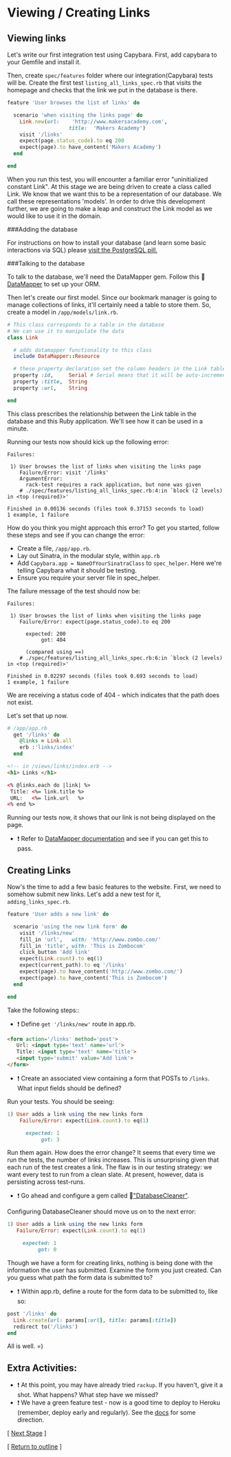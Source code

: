 # Viewing / Creating Links

## Viewing links

Let's write our first integration test using Capybara. First, add capybara to your Gemfile and install it.

Then, create ```spec/features``` folder where our integration(Capybara) tests will be. Create the first test ```listing_all_links_spec.rb``` that visits the homepage and checks that the link we put in the database is there.

```ruby
feature 'User browses the list of links' do

  scenario 'when visiting the links page' do
    Link.new(url:    'http://www.makersacademy.com',
                    title:  'Makers Academy')
    visit '/links'
    expect(page.status_code).to eq 200
    expect(page).to have_content('Makers Academy')
  end

end
```

When you run this test, you will encounter a familiar error "uninitialized constant Link". At this stage we are being driven to create a class called Link. We know that we want this to be a representation of our database. We call these representations 'models'. In order to drive this development further, we are going to make a leap and construct the Link model as we would like to use it in the domain.

###Adding the database

For instructions on how to install your database (and learn some basic interactions via SQL) please [visit the PostgreSQL pill.](../pills/postgres.md)

###Talking to the database

To talk to the database, we'll need the DataMapper gem. Follow this :pill: [DataMapper](../pills/datamapper.md) to set up your ORM.

Then let's create our first model.  Since our bookmark manager is going to manage collections of links, it'll certainly need a table to store them. So, create a model in `/app/models/link.rb`.

```ruby
# This class corresponds to a table in the database
# We can use it to manipulate the data
class Link

  # adds datamapper functionality to this class
  include DataMapper::Resource

  # these property declaration set the column headers in the Link table
  property :id,     Serial # Serial means that it will be auto-incremented for every record
  property :title,  String
  property :url,    String

end
```

This class prescribes the relationship between the Link table in the database  and this Ruby application. We'll see how it can be used in a minute.

Running our tests now should kick up the following error:
```
Failures:

 1) User browses the list of links when visiting the links page
    Failure/Error: visit '/links'
    ArgumentError:
      rack-test requires a rack application, but none was given
    # ./spec/features/listing_all_links_spec.rb:4:in `block (2 levels) in <top (required)>'

Finished in 0.00136 seconds (files took 0.37153 seconds to load)
1 example, 1 failure
```

How do you think you might approach this error? To get you started, follow these steps and see if you can change the error:

* Create a file, `/app/app.rb`.
* Lay out Sinatra, in the modular style, within `app.rb`
* Add ``` Capybara.app = NameOfYourSinatraClass ``` to `spec_helper`. Here we're telling Capybara what it should be testing.
* Ensure you require your server file in spec_helper.

The failure message of the test should now be:
```
Failures:

 1) User browses the list of links when visiting the links page
    Failure/Error: expect(page.status_code).to eq 200

      expected: 200
           got: 404

      (compared using ==)
    # ./spec/features/listing_all_links_spec.rb:6:in `block (2 levels) in <top (required)>'

Finished in 0.02297 seconds (files took 0.693 seconds to load)
1 example, 1 failure
```

We are receiving a status code of 404 - which indicates that the path does not exist.

Let's set that up now.


```ruby
# /app/app.rb
  get '/links' do
    @links = Link.all
    erb :'links/index'
  end
```
```html
<!-- in /views/links/index.erb -->
<h1> Links </h1>

<% @links.each do |link| %>
 Title: <%= link.title %>
 URL:   <%= link.url   %>
<% end %>
```
Running our tests now, it shows that our link is not being displayed on the page.
* :exclamation: Refer to [DataMapper documentation](http://datamapper.org/docs/create_and_destroy.html) and see if you can get this to pass.

## Creating Links

Now's the time to add a few basic features to the website. First, we need to somehow submit new links. Let's add a new test for it, ```adding_links_spec.rb```.

```ruby
feature 'User adds a new link' do

  scenario 'using the new link form' do
    visit '/links/new'
    fill_in 'url',   with: 'http://www.zombo.com/'
    fill_in 'title', with: 'This is Zombocom'
    click_button 'Add link'
    expect(Link.count).to eq(1)
    expect(current_path).to eq '/links'
    expect(page).to have_content('http://www.zombo.com/')
    expect(page).to have_content('This is Zombocom')
  end

end
```

Take the following steps::
* :exclamation: Define ``` get '/links/new' ``` route in app.rb.
```html
<form action='/links' method='post'>
   Url: <input type='text' name='url'>
   Title: <input type='text' name='title'>
   <input type='submit' value='Add link'>
</form>
```
* :exclamation: Create an associated view containing a form that POSTs to `/links`. What input fields should be defined?

Run your tests. You should be seeing:
```ruby
1) User adds a link using the new links form
    Failure/Error: expect(Link.count).to eq(1)

      expected: 1
           got: 3
```
Run them again. How does the error change? It seems that every time we run the tests, the number of links increases. This is unsurprising given that each run of the test creates a link. The flaw is in our testing strategy: we want every test to run from a clean slate. At present, however, data is persisting across test-runs.

* :exclamation: Go ahead and configure a gem called :pill:["DatabaseCleaner"](../pills/database_cleaner.md).

Configuring DatabaseCleaner should move us on to the next error:

```ruby
1) User adds a link using the new links form
   Failure/Error: expect(Link.count).to eq(1)

     expected: 1
          got: 0
```

Though we have a form for creating links, nothing is being done with the information the user has submitted. Examine the form you just created. Can you guess what path the form data is submitted to?

* :exclamation: Within app.rb, define a route for the form data to be submitted to, like so:

```ruby
post '/links' do
  Link.create(url: params[:url], title: params[:title])
  redirect to('/links')
end
```

All is well. =)

## Extra Activities:
* :exclamation: At this point, you may have already tried `rackup`. If you haven't, give it a shot. What happens? What step have we missed?
* :exclamation: We have a green feature test - now is a good time to deploy to Heroku (remember, deploy early and regularly). See the [docs](https://devcenter.heroku.com/articles/rack#using-datamapper-or-sequel) for some direction.



[ [Next Stage](bookmark_manager_stage_1.md) ]

[ [Return to outline](bookmark_manager.md) ]
